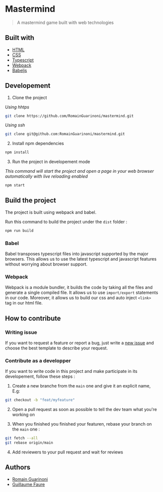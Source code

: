 # Mastermind

> A mastermind game built with web technologies

## Built with

- [HTML](https://developer.mozilla.org/en-US/docs/Web/HTML)
- [CSS](https://developer.mozilla.org/en-US/docs/Web/CSS)
- [Typescript](https://www.typescriptlang.org/)
- [Webpack](https://webpack.js.org/)
- [Babeljs](https://babeljs.io/)

## Developement

1. Clone the project

_Using hhtps_

```sh
git clone https://github.com/RomainGuarinoni/mastermind.git
```

_Using ssh_

```sh
git clone git@github.com:RomainGuarinoni/mastermind.git
```

2. Install npm dependencies

```sh
npm install
```

3. Run the project in developement mode

_This command will start the project and open a page in your web browser automatically with live reloading enabled_

```sh
npm start
```

## Build the project

The project is built using webpack and babel.

Run this command to build the project under the `dist` folder :

```sh
npm run build
```

### Babel

Babel transposes typescript files into javascript supported by the major browsers. This allows us to use the latest typescript and javascript features without worrying about browser support.

### Webpack

Webpack is a module bundler, it builds the code by taking all the files and generate a single compiled file. It allows us to use `import/export` statements in our code. Moreover, it allows us to build our css and auto inject `<link>` tag in our html file.

## How to contribute

### Writing issue

If you want to request a feature or report a bug, just write a [new issue](https://github.com/RomainGuarinoni/mastermind/issues/new/choose) and choose the best template to describe your request.

### Contribute as a developper

If you want to write code in this project and make participate in its developement, follow these steps :

1. Create a new branche from the `main` one and give it an explicit name, E.g:

```sh
git checkout -b "feat/myfeature"
```

2. Open a pull request as soon as possible to tell the dev team what you're working on

3. When you finished you finished your featuren, rebase your branch on the `main` one :

```sh
git fetch --all
git rebase origin/main
```

4. Add reviewers to your pull request and wait for reviews

## Authors

- [Romain Guarinoni](https://github.com/RomainGuarinoni)
- [Guillaume Faure](https://github.com/Guillaume-FAURE)
